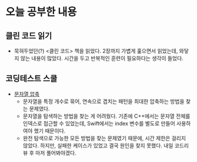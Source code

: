 # 오늘 공부한 내용

## 클린 코드 읽기
- 묵혀두었던(?) <클린 코드> 책을 읽었다. 2장까지 가볍게 훑으면서 읽었는데, 와닿지 않는 내용이 많았다. 시간을 두고 반복적인 훈련이 필요하다는 생각이 들었다.

## 코딩테스트 스쿨
- [문자열 압축](https://school.programmers.co.kr/learn/courses/30/lessons/60057)
    - 문자열을 특정 개수로 묶어, 연속으로 겹치는 패턴을 최대한 압축하는 방법을 찾는 문제였다.
    - 문자열을 탐색하는 방법을 찾는 게 어려웠다. 기존에 C++에서는 문자열 전체를 인덱스로 접근할 수 있었는데, Swift에서는 index 변수를 별도로 만들어 사용하여야 했기 때문이다.
    - 완전 탐색으로 가능한 모든 방법을 찾는 문제였기 때문에, 시간 제한은 걸리지 않았다. 하지만, 실패한 케이스가 있었고 결국 원인을 찾지 못했다. 내일 코드리뷰 후 마저 풀어봐야겠다.
